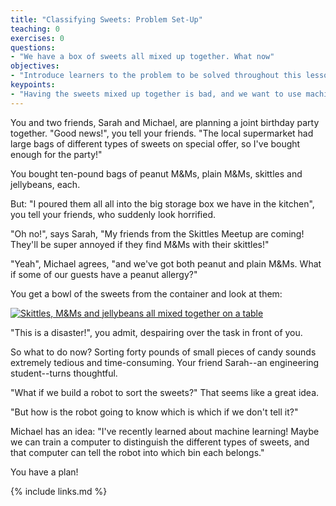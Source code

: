 ```yaml
---
title: "Classifying Sweets: Problem Set-Up"
teaching: 0
exercises: 0
questions:
- "We have a box of sweets all mixed up together. What now"
objectives:
- "Introduce learners to the problem to be solved throughout this lesson."
keypoints:
- "Having the sweets mixed up together is bad, and we want to use machine learning to fix it."
---
```


You and two friends, Sarah and Michael, are planning a joint birthday party together.
"Good news!", you tell your friends. "The local supermarket had large bags of different types of sweets 
on special offer, so I've bought enough for the party!"

You bought ten-pound bags of peanut M&Ms, plain M&Ms, skittles and jellybeans, each. 

But: "I poured them all all into the big storage box we have in the kitchen", you tell your friends, who 
suddenly look horrified.

"Oh no!", says Sarah, "My friends from the Skittles Meetup are coming! They'll be super annoyed if they find 
M&Ms with their skittles!"

"Yeah", Michael agrees, "and we've got both peanut and plain M&Ms. What if some of our guests have a peanut 
allergy?"

You get a bowl of the sweets from the container and look at them:

<a href="{{ page.root }}/fig/mixedsweets.jpg">
  <img src="{{ page.root }}/fig/mixedsweets.jpg" alt="Skittles, M&Ms and jellybeans all mixed together on a table" />
</a>

"This is a disaster!", you admit, despairing over the task in front of you.

So what to do now? Sorting forty pounds of small pieces of candy sounds extremely tedious and time-consuming. 
Your friend Sarah--an engineering student--turns thoughtful. 

"What if we build a robot to sort the sweets?"
That seems like a great idea. 

"But how is the robot going to know which is which if we don't tell it?"

Michael has an idea: "I've recently learned about machine learning! Maybe we can train a computer to distinguish 
the different types of sweets, and that computer can tell the robot into which bin each belongs."

You have a plan!


{% include links.md %}
